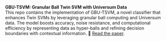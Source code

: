 **GBU-TSVM: Granular Ball Twin SVM with Universum Data**  
This repo contains the implementation of GBU-TSVM, a novel classifier that enhances Twin SVMs by leveraging granular ball computing and Universum data. The model boosts accuracy, noise resistance, and computational efficiency by representing data as hyper-balls and refining decision boundaries with contextual information. 📘 [Read the paper](https://arxiv.org/abs/2412.03375).
